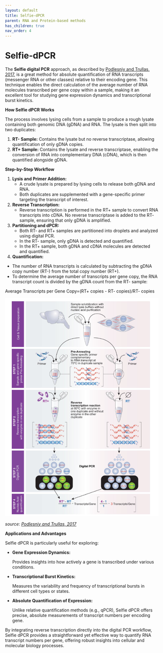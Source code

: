 ```yaml
---
layout: default
title: Selfie-dPCR
parent: RNA and Protein-based methods
has_children: true
nav_order: 4
---
```


# Selfie-dPCR


The **Selfie digital PCR** approach, as described by [Podlesniy and Trullas, 2017](<https://www.nature.com/articles/s41598-017-08270-w>), is a great method for absolute quantification of RNA transcripts (messenger RNA or other classes) relative to their encoding gene. This technique enables the direct calculation of the average number of RNA molecules transcribed per gene copy within a sample, making it an excellent tool for studying gene expression dynamics and transcriptional burst kinetics.


**How Selfie dPCR Works**

The process involves lysing cells from a sample to produce a rough lysate containing both genomic DNA (gDNA) and RNA. The lysate is then split into two duplicates:

1. **RT- Sample:** Contains the lysate but no reverse transcriptase, allowing quantification of only gDNA copies.
2. **RT+ Sample:** Contains the lysate and reverse transcriptase, enabling the conversion of RNA into complementary DNA (cDNA), which is then quantified alongside gDNA.

**Step-by-Step Workflow**

1. **Lysis and Primer Addition:**
    - A crude lysate is prepared by lysing cells to release both gDNA and RNA.
    - Both duplicates are supplemented with a gene-specific primer targeting the transcript of interest.
2. **Reverse Transcription:**
    - Reverse transcription is performed in the RT+ sample to convert RNA transcripts into cDNA. No reverse transcriptase is added to the RT- sample, ensuring that only gDNA is amplified.
3. **Partitioning and dPCR:**
    - Both RT- and RT+ samples are partitioned into droplets and analyzed using digital PCR.
    - In the RT- sample, only gDNA is detected and quantified.
    - In the RT+ sample, both gDNA and cDNA molecules are detected and quantified.
4. **Quantification:**
- The number of RNA transcripts is calculated by subtracting the gDNA copy number (RT-) from the total copy number (RT+).
- To determine the average number of transcripts per gene copy, the RNA transcript count is divided by the gDNA count from the RT- sample:

Average Transcripts per Gene Copy=(RT+ copies - RT- copies)/RT- copies

![image.png](Selfie-dPCR/image.png)

*source: [Podlesniy and Trullas, 2017](<https://www.nature.com/articles/s41598-017-08270-w>)*


**Applications and Advantages**

Selfie dPCR is particularly useful for exploring:

- **Gene Expression Dynamics:**

    Provides insights into how actively a gene is transcribed under various conditions.

- **Transcriptional Burst Kinetics:**

    Measures the variability and frequency of transcriptional bursts in different cell types or states.

- **Absolute Quantification of Expression:**

    Unlike relative quantification methods (e.g., qPCR), Selfie dPCR offers precise, absolute measurements of transcript numbers per encoding gene.


By integrating reverse transcription directly into the digital PCR workflow, Selfie dPCR provides a straightforward yet effective way to quantify RNA transcript numbers per gene, offering robust insights into cellular and molecular biology processes.
